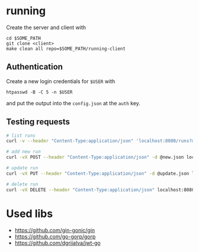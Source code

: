 # running

Create the server and client with
```
cd $SOME_PATH
git clone <client>
make clean all repo=$SOME_PATH/running-client
```

## Authentication

Create a new login credentials for `$USER` with
```
htpasswd -B -C 5 -n $USER
```
and put the output into the `config.json` at the `auth` key.



## Testing requests
```bash
# list runs
curl -v --header "Content-Type:application/json" 'localhost:8080/runs?max=5'

# add new run
curl -vX POST --header "Content-Type:application/json" -d @new.json localhost:8080/runs

# update run
curl -vX PUT --header "Content-Type:application/json" -d @update.json localhost:8080/runs/1

# delete run
curl -vX DELETE --header "Content-Type:application/json" localhost:8080/runs/
```

# Used libs

* https://github.com/gin-gonic/gin
* https://github.com/go-gorp/gorp
* https://github.com/dgrijalva/jwt-go
